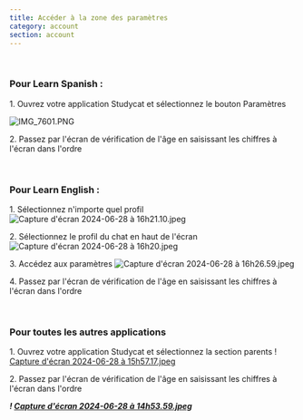 ```yaml
---
title: Accéder à la zone des paramètres
category: account
section: account
---
```

 

### **Pour Learn Spanish :**

1\. Ouvrez votre application Studycat et sélectionnez le bouton Paramètres

![IMG_7601.PNG](https://help.Studycat.com/hc/article_attachments/34518228606873)

2\. Passez par l'écran de vérification de l'âge en saisissant les chiffres à l'écran dans l'ordre

 

### **Pour Learn English :**

1\. Sélectionnez n'importe quel profil ![Capture d'écran 2024-06-28 à 16h21.10.jpeg](https://help.Studycat.com/hc/article_attachments/34518228607769)

2\. Sélectionnez le profil du chat en haut de l'écran ![Capture d'écran 2024-06-28 à 16h20.jpeg](https://help.Studycat.com/hc/article_attachments/34518215417241)

3\. Accédez aux paramètres ![Capture d'écran 2024-06-28 à 16h26.59.jpeg](https://help.Studycat.com/hc/article_attachments/34518215418265)

4\. Passez par l'écran de vérification de l'âge en saisissant les chiffres à l'écran dans l'ordre

 

### **Pour toutes les autres applications**

1\. Ouvrez votre application Studycat et sélectionnez la section parents ! [Capture d'écran 2024-06-28 à 15h57.17.jpeg](https://help.Studycat.com/hc/article_attachments/34518228611353)

2\. Passez par l'écran de vérification de l'âge en saisissant les chiffres à l'écran dans l'ordre

***! [Capture d'écran 2024-06-28 à 14h53.59.jpeg](https://help.Studycat.com/hc/article_attachments/34518215421977)***